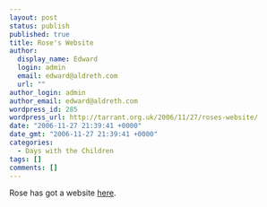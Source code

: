 ```yaml
---
layout: post
status: publish
published: true
title: Rose's Website
author:
  display_name: Edward
  login: admin
  email: edward@aldreth.com
  url: ""
author_login: admin
author_email: edward@aldreth.com
wordpress_id: 285
wordpress_url: http://tarrant.org.uk/2006/11/27/roses-website/
date: "2006-11-27 21:39:41 +0000"
date_gmt: "2006-11-27 21:39:41 +0000"
categories:
  - Days with the Children
tags: []
comments: []
---
```


<p>Rose has got a website <a href="https://rose.aldreth.com">here</a>.</p>
